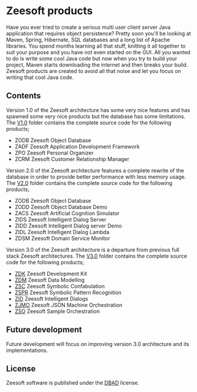 Zeesoft products
================
Have you ever tried to create a serious multi user client server Java application that requires object persistence?
Pretty soon you'll be looking at Maven, Spring, Hibernate, SQL databases and a long list of Apache libraries.
You spend months learning all that stuff, knitting it all together to suit your purpose and you have not even started on the GUI.
All you wanted to do is write some cool Java code but now when you try to build your project, 
Maven starts downloading the internet and then breaks your build.
Zeesoft products are created to avoid all that noise and let you focus on writing that cool Java code.
 
Contents
--------
Version 1.0 of the Zeesoft architecture has some very nice features and has spawned some very nice products but the database has some limitations.
The <a href="https://github.com/DyzLecticus/Zeesoft/tree/master/V1.0">V1.0</a> folder contains the complete source code for the following products;
  * ZODB Zeesoft Object Database
  * ZADF Zeesoft Application Development Framework
  * ZPO	 Zeesoft Personal Organizer
  * ZCRM Zeesoft Customer Relationship Manager
 
Version 2.0 of the Zeesoft architecture features a complete rewrite of the database in order to provide better performance with less memory usage.
The <a href="https://github.com/DyzLecticus/Zeesoft/tree/master/V2.0">V2.0</a> folder contains the complete source code for the following products;
 * ZODB Zeesoft Object Database
 * ZODD Zeesoft Object Database Demo
 * ZACS Zeesoft Artificial Cognition Simulator
 * ZIDS Zeesoft Intelligent Dialog Server
 * ZIDD Zeesoft Intelligent Dialog server Demo
 * ZIDL Zeesoft Intelligent Dialog Lambda
 * ZDSM Zeesoft Domain Service Monitor

Version 3.0 of the Zeesoft architecture is a departure from previous full stack Zeesoft architectures.
The <a href="https://github.com/DyzLecticus/Zeesoft/tree/master/V3.0">V3.0</a> folder contains the complete source code for the following products;  
 * [ZDK](https://github.com/DyzLecticus/Zeesoft/blob/master/V3.0/ZDK/) Zeesoft Development Kit  
 * [ZDM](https://github.com/DyzLecticus/Zeesoft/blob/master/V3.0/ZDM/) Zeesoft Data Modelling  
 * [ZSC](https://github.com/DyzLecticus/Zeesoft/blob/master/V3.0/ZSC/) Zeesoft Symbolic Confabulation  
 * [ZSPR](https://github.com/DyzLecticus/Zeesoft/blob/master/V3.0/ZSPR/) Zeesoft Symbolic Pattern Recognition  
 * [ZID](https://github.com/DyzLecticus/Zeesoft/blob/master/V3.0/ZID/) Zeesoft Intelligent Dialogs  
 * [ZJMO](https://github.com/DyzLecticus/Zeesoft/blob/master/V3.0/ZJMO/) Zeesoft JSON Machine Orchestration  
 * [ZSO](https://github.com/DyzLecticus/Zeesoft/blob/master/V3.0/ZSO/) Zeesoft Sample Orchestration  
 
Future development
------------------
Future development will focus on improving version 3.0 architecture and its implementations.
  
License
-------
Zeesoft software is published under the <a href="http://www.dbad-license.org/">DBAD</a> license.
